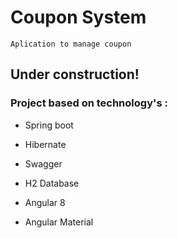 # Coupon System

``
Aplication to manage coupon
``

## Under construction!

### Project based on technology's :

- Spring boot 

- Hibernate 

- Swagger 

- H2 Database 

- Angular 8 

- Angular Material 
